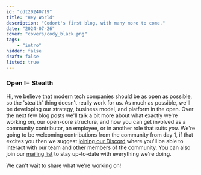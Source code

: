 ```yaml
---
id: "cdt20240719"
title: "Hey World"
description: "Codort's first blog, with many more to come."
date: "2024-07-26"
cover: "covers/cody_black.png"
tags:
    - "intro"
hidden: false
draft: false
listed: true
---
```


### Open != Stealth

Hi, we believe that modern tech companies should be as open as possible, so the 'stealth' thing doesn't really work for us.
As much as possible, we'll be developing our strategy, business model, and platform in the open.
Over the next few blog posts we'll talk a bit more about what exactly we're working on, our open-core structure, and how you can get involved as a community contributor, an employee, or in another role that suits *you*.
We're going to be welcoming contributions from the community from day 1, if that excites you then we suggest <a href="https://discord.com/invite/nnBHHbMr23">joining our Discord</a> where you'll be able to interact with our team and other members of the community.
You can also join our [mailing list](/contact) to stay up-to-date with everything we're doing.

We can't wait to share what we're working on!